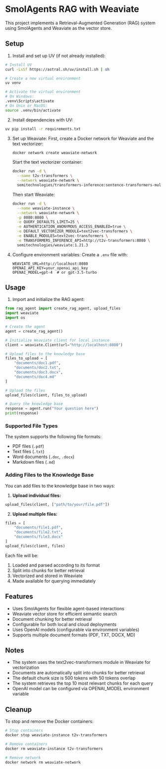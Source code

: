 # SmolAgents RAG with Weaviate

This project implements a Retrieval-Augmented Generation (RAG) system using SmolAgents and Weaviate as the vector store.

## Setup

1. Install and set up UV (if not already installed):

```bash
# Install UV
curl -LsSf https://astral.sh/uv/install.sh | sh

# Create a new virtual environment
uv venv

# Activate the virtual environment
# On Windows:
.venv\Scripts\activate
# On Unix or MacOS:
source .venv/bin/activate
```

2. Install dependencies with UV:

```bash
uv pip install -r requirements.txt
```

3. Set up Weaviate:
   First, create a Docker network for Weaviate and the text vectorizer:

   ```bash
   docker network create weaviate-network
   ```

   Start the text vectorizer container:

   ```bash
   docker run -d \
     --name t2v-transformers \
     --network weaviate-network \
     semitechnologies/transformers-inference:sentence-transformers-multi-qa-MiniLM-L6-cos-v1
   ```

   Then start Weaviate:

   ```bash
   docker run -d \
     --name weaviate-instance \
     --network weaviate-network \
     -p 8080:8080 \
     -e QUERY_DEFAULTS_LIMIT=25 \
     -e AUTHENTICATION_ANONYMOUS_ACCESS_ENABLED=true \
     -e DEFAULT_VECTORIZER_MODULE=text2vec-transformers \
     -e ENABLE_MODULES=text2vec-transformers \
     -e TRANSFORMERS_INFERENCE_API=http://t2v-transformers:8080 \
     semitechnologies/weaviate:1.21.3
   ```

4. Configure environment variables:
   Create a `.env` file with:

   ```.env
   WEAVIATE_URL=http://localhost:8080
   OPENAI_API_KEY=your_openai_api_key
   OPENAI_MODEL=gpt-4  # or gpt-3.5-turbo
   ```

## Usage

1. Import and initialize the RAG agent:

```python
from rag_agent import create_rag_agent, upload_files
import weaviate
import os

# Create the agent
agent = create_rag_agent()

# Initialize Weaviate client for local instance
client = weaviate.Client(url="http://localhost:8080")

# Upload files to the knowledge base
files_to_upload = [
    "documents/doc1.pdf",
    "documents/doc2.txt",
    "documents/doc3.docx",
    "documents/doc4.md"
]

# Upload the files
upload_files(client, files_to_upload)

# Query the knowledge base
response = agent.run("Your question here")
print(response)
```

### Supported File Types

The system supports the following file formats:
- PDF files (`.pdf`)
- Text files (`.txt`)
- Word documents (`.doc`, `.docx`)
- Markdown files (`.md`)

### Adding Files to the Knowledge Base

You can add files to the knowledge base in two ways:

1. **Upload individual files:**
```python
upload_files(client, ["path/to/your/file.pdf"])
```

2. **Upload multiple files:**
```python
files = [
    "documents/file1.pdf",
    "documents/file2.txt",
    "documents/file3.docx"
]
upload_files(client, files)
```

Each file will be:
1. Loaded and parsed according to its format
2. Split into chunks for better retrieval
3. Vectorized and stored in Weaviate
4. Made available for querying immediately

## Features

- Uses SmolAgents for flexible agent-based interactions
- Weaviate vector store for efficient semantic search
- Document chunking for better retrieval
- Configurable for both local and cloud deployments
- Uses OpenAI models (configurable via environment variables)
- Supports multiple document formats (PDF, TXT, DOCX, MD)

## Notes

- The system uses the text2vec-transformers module in Weaviate for vectorization
- Documents are automatically split into chunks for better retrieval
- The default chunk size is 500 tokens with 50 tokens overlap
- The system retrieves the top 10 most relevant chunks for each query
- OpenAI model can be configured via OPENAI_MODEL environment variable

## Cleanup

To stop and remove the Docker containers:

```bash
# Stop containers
docker stop weaviate-instance t2v-transformers

# Remove containers
docker rm weaviate-instance t2v-transformers

# Remove network
docker network rm weaviate-network
```
